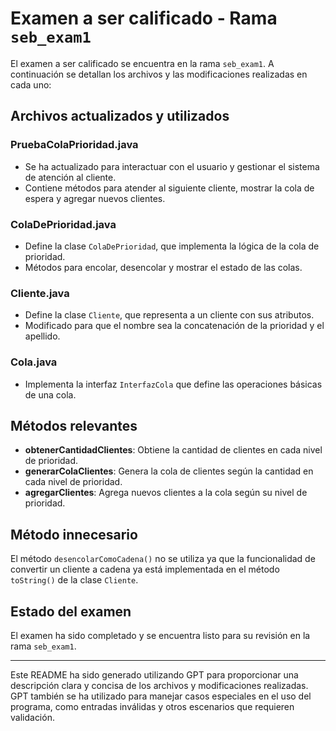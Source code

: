 # Examen a ser calificado - Rama `seb_exam1`

El examen a ser calificado se encuentra en la rama `seb_exam1`. A continuación se detallan los archivos y las modificaciones realizadas en cada uno:

## Archivos actualizados y utilizados

### PruebaColaPrioridad.java

- Se ha actualizado para interactuar con el usuario y gestionar el sistema de atención al cliente.
- Contiene métodos para atender al siguiente cliente, mostrar la cola de espera y agregar nuevos clientes.

### ColaDePrioridad.java

- Define la clase `ColaDePrioridad`, que implementa la lógica de la cola de prioridad.
- Métodos para encolar, desencolar y mostrar el estado de las colas.

### Cliente.java

- Define la clase `Cliente`, que representa a un cliente con sus atributos.
- Modificado para que el nombre sea la concatenación de la prioridad y el apellido.

### Cola.java

- Implementa la interfaz `InterfazCola` que define las operaciones básicas de una cola.

## Métodos relevantes

- **obtenerCantidadClientes**: Obtiene la cantidad de clientes en cada nivel de prioridad.
- **generarColaClientes**: Genera la cola de clientes según la cantidad en cada nivel de prioridad.
- **agregarClientes**: Agrega nuevos clientes a la cola según su nivel de prioridad.

## Método innecesario

El método `desencolarComoCadena()` no se utiliza ya que la funcionalidad de convertir un cliente a cadena ya está implementada en el método `toString()` de la clase `Cliente`.

## Estado del examen

El examen ha sido completado y se encuentra listo para su revisión en la rama `seb_exam1`.

---

Este README ha sido generado utilizando GPT para proporcionar una descripción clara y concisa de los archivos y modificaciones realizadas. GPT también se ha utilizado para manejar casos especiales en el uso del programa, como entradas inválidas y otros escenarios que requieren validación.
